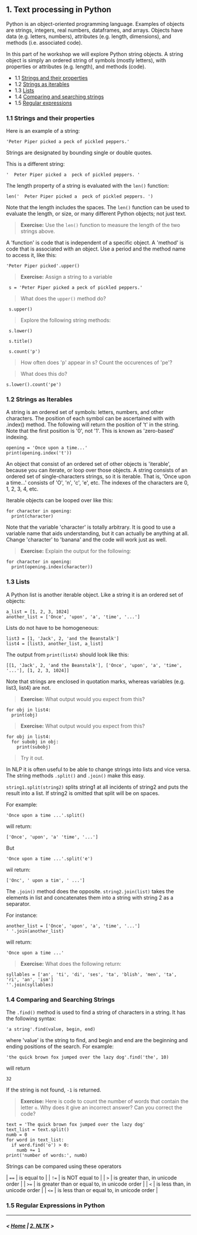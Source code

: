 ## 1. Text processing in Python

Python is an object-oriented programming language. Examples of objects are strings, integers, real numbers,
dataframes, and arrays. Objects have data (e.g. letters, numbers), attributes (e.g. length, dimensions), and methods 
(i.e. associated code).

In this part of he workshop we will explore Python string objects. A string object is simply an ordered string of symbols
(mostly letters), with properties or attributes (e.g. length), and methods (code).

- 1.1 [Strings and their properties](#properties)
- 1.2 [Strings as iterables](#iterables)
- 1.3 [Lists](#lists)
- 1.4 [Comparing and searching strings](#compare-search)
- 1.5 [Regular expressions](#regex)

### <a name='properties'/>1.1 Strings and their properties

Here is an example of a string:

    'Peter Piper picked a peck of pickled peppers.'

Strings are designated by bounding single or double quotes.

This is a different string:

    '  Peter Piper picked a  peck of pickled peppers. '

The length property of a string is evaluated with the `len()` function:

    len('  Peter Piper picked a  peck of pickled peppers. ')

Note that the length includes the spaces. The `len()` function can be used to evaluate the length, or size, or
many different Python objects; not just text.

> **Exercise:** Use the `len()` function to measure the length of the two strings above.

A 'function' is code that is independent of a specific object. A 'method' is code that is associated with an object. 
Use a period and the method name to access it, like this:

    'Peter Piper picked'.upper()

> **Exercise:** Assign a string to a variable

     s = 'Peter Piper picked a peck of pickled peppers.'

> What does the `upper()` method do? 

     s.upper()

> Explore the following string methods:

     s.lower()
     
     s.title()
     
     s.count('p')
     
> How often does 'p' appear in s? Count the occurences of 'pe'?

> What does this do?

    s.lower().count('pe')

### <a name='iterables'/>1.2 Strings as Iterables

A string is an ordered set of symbols: letters, numbers, and other characters.
The position of each symbol can be ascertained with with .index() method. The following will
return the position of 't' in the string. Note that the first position is '0', not '1'.
This is known as 'zero-based' indexing.

    opening = 'Once upon a time...'
    print(opening.index('t'))
    
An object that consist of an ordered set of other objects is 'iterable', because you can iterate,
or loop over those objects. A string consists of an ordered set of single-characters strings, so
it is iterable. That is, 'Once upon a time...' consists of 'O', 'n', 'c', 'e', etc. The indexes of
the characters are 0, 1, 2, 3, 4, etc.

Iterable objects can be looped over like this:

    for character in opening:
      print(character)
      
Note that the variable 'character' is totally arbitrary. It is good to use a variable name that aids
understanding, but it can actually be anything at all. Change 'character' to 'banana' and the code will
work just as well.

> **Exercise:** Explain the output for the following:

    for character in opening:
      print(opening.index(character))

### <a name='lists'/>1.3 Lists

A Python list is another iterable object. Like a string it is an ordered set of objects:

    a_list = [1, 2, 3, 1024]
    another_list = ['Once', 'upon', 'a', 'time', '...']

Lists do not have to be homogeneous:

    list3 = [1, 'Jack', 2, 'and the Beanstalk']
    list4 = [list3, another_list, a_list]

The output from `print(list4)` should look like this:

    [[1, 'Jack', 2, 'and the Beanstalk'], ['Once', 'upon', 'a', 'time', '...'], [1, 2, 3, 1024]]

Note that strings are enclosed in quotation marks, whereas variables (e.g. list3, list4) are not.

> **Exercise:** What output would you expect from this?

    for obj in list4:
      print(obj)

> **Exercise:** What output would you expect from this?

    for obj in list4:
      for subobj in obj:
        print(subobj)
        
> Try it out.

In NLP it is often useful to be able to change strings into lists and vice versa. The string methods `.split()`
and `.join()` make this easy. 

`string1.split(string2)` splits string1 at all incidents of string2 and puts the result into a list. If string2
is omitted that split will be on spaces.

For example:

    'Once upon a time ...'.split()

will return:

    ['Once', 'upon', 'a' 'time', '...']

But

    'Once upon a time ...'.split('e')

wil return:

    ['Onc', ' upon a tim', ' ...']

The `.join()` method does the opposite. `string2.join(list)` takes the elements in list and concatenates them
into a string with string 2 as a separator.

For instance:

    another_list = ['Once', 'upon', 'a', 'time', '...']
    ' '.join(another_list)

will return:

    'Once upon a time ...'

> **Exercise:** What does the following return:

    syllables = ['an', 'ti', 'di', 'ses', 'ta', 'blish', 'men', 'ta', 'ri', 'an', 'ism']
    ''.join(syllables)

### <a name='compare-search'/>1.4 Comparing and Searching Strings

The `.find()` method is used to find a string of characters in a string. It has the following syntax:

    'a string'.find(value, begin, end)

where 'value' is the string to find, and begin and end are the beginning and ending positions of the search. For example:

    'the quick brown fox jumped over the lazy dog'.find('the', 10)

will return

    32

If the string is not found, `-1` is returned.

> **Exercise:** Here is code to count the number of words that contain the letter `o`. Why does it give an incorrect answer? Can you correct the code?

    text = 'The quick brown fox jumped over the lazy dog'
    text_list = text.split()
    numb = 0
    for word in text_list:
      if word.find('o') > 0:
        numb += 1
    print('number of words:', numb)

Strings can be compared using these operators

| `==` | is equal to | 
| `!=` | is NOT equal to | 
| `>` | is greater than, in unicode order | 
| `>=` | is greater than or equal to, in unicode order | 
| `<` | is less than, in unicode order |
| `<=` | is less than or equal to, in unicode order |

### <a name='regex'/>1.5 Regular Expressions in Python


---

##### \< [Home](index.md) | [2. NLTK](nltk.md) \>
